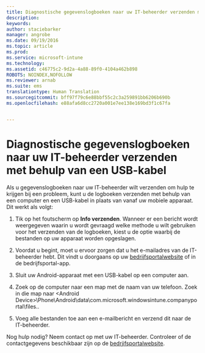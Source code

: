 ```yaml
---
title: Diagnostische gegevenslogboeken naar uw IT-beheerder verzenden met behulp van een USB-kabel | Microsoft Intune
description: 
keywords: 
author: staciebarker
manager: angrobe
ms.date: 09/19/2016
ms.topic: article
ms.prod: 
ms.service: microsoft-intune
ms.technology: 
ms.assetid: c46775c2-9d2a-4a88-89f0-4104a462b898
ROBOTS: NOINDEX,NOFOLLOW
ms.reviewer: arnab
ms.suite: ems
translationtype: Human Translation
ms.sourcegitcommit: bff97f79c6e88bbf55c2c3a259891bb6206b690b
ms.openlocfilehash: e88afa6d8cc2720a001e7ee138e169bd3f1c67fa


---
```



# Diagnostische gegevenslogboeken naar uw IT-beheerder verzenden met behulp van een USB-kabel

Als u gegevenslogboeken naar uw IT-beheerder wilt verzenden om hulp te krijgen bij een probleem, kunt u de logboeken verzenden met behulp van een computer en een USB-kabel in plaats van vanaf uw mobiele apparaat. Dit werkt als volgt:

1.  Tik op het foutscherm op **Info verzenden**. Wanneer er een bericht wordt weergegeven waarin u wordt gevraagd welke methode u wilt gebruiken voor het verzenden van de logboeken, kiest u de optie waarbij de bestanden op uw apparaat worden opgeslagen.

2.  Voordat u begint, moet u ervoor zorgen dat u het e-mailadres van de IT-beheerder hebt. Dit vindt u doorgaans op uw [bedrijfsportalwebsite](http://portal.manage.microsoft.com) of in de bedrijfsportal-app.

2.  Sluit uw Android-apparaat met een USB-kabel op een computer aan.

3.  Zoek op de computer naar een map met de naam van uw telefoon. Zoek in die map naar &lt;Android Device&gt;\Phone\Android\data\com.microsoft.windowsintune.companyportal\files\.\.

4.  Voeg alle bestanden toe aan een e-mailbericht en verzend dit naar de IT-beheerder.

Nog hulp nodig? Neem contact op met uw IT-beheerder. Controleer of de contactgegevens beschikbaar zijn op de [bedrjifsportalwebsite](http://portal.manage.microsoft.com).





<!--HONumber=Sep16_HO3-->


